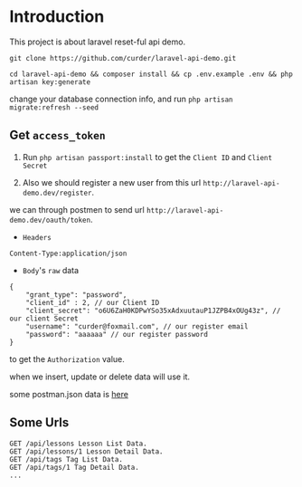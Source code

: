# Introduction

This project is about laravel reset-ful api demo.

```
git clone https://github.com/curder/laravel-api-demo.git

cd laravel-api-demo && composer install && cp .env.example .env && php artisan key:generate
```
change your database connection info, and run `php artisan migrate:refresh --seed`

## Get `access_token`

1. Run `php artisan passport:install` to get the `Client ID` and `Client Secret`

2. Also we should register a new user from this url `http://laravel-api-demo.dev/register`.

we can through postmen to send url `http://laravel-api-demo.dev/oauth/token`.

- `Headers`

```
Content-Type:application/json
```

- `Body`'s `raw` data 

```
{
	"grant_type": "password",
	"client_id" : 2, // our Client ID
	"client_secret": "o6U6ZaH0KDPwYSo35xAdxuutauP1JZPB4xOUg43z", // our client Secret
	"username": "curder@foxmail.com", // our register email
	"password": "aaaaaa" // our register password
}
```
to get the `Authorization` value.

when we insert, update or delete data will use it.

some postman.json data is [here](database/Laravel-Api-Demo.postman_collection.json)

## Some Urls 

```
GET /api/lessons Lesson List Data.
GET /api/lessons/1 Lesson Detail Data.
GET /api/tags Tag List Data.
GET /api/tags/1 Tag Detail Data.
...
```
